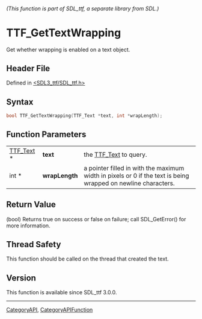 ###### (This function is part of SDL_ttf, a separate library from SDL.)
# TTF_GetTextWrapping

Get whether wrapping is enabled on a text object.

## Header File

Defined in [<SDL3_ttf/SDL_ttf.h>](https://github.com/libsdl-org/SDL_ttf/blob/main/include/SDL3_ttf/SDL_ttf.h)

## Syntax

```c
bool TTF_GetTextWrapping(TTF_Text *text, int *wrapLength);
```

## Function Parameters

|                        |                |                                                                                                               |
| ---------------------- | -------------- | ------------------------------------------------------------------------------------------------------------- |
| [TTF_Text](TTF_Text) * | **text**       | the [TTF_Text](TTF_Text) to query.                                                                            |
| int *                  | **wrapLength** | a pointer filled in with the maximum width in pixels or 0 if the text is being wrapped on newline characters. |

## Return Value

(bool) Returns true on success or false on failure; call SDL_GetError() for
more information.

## Thread Safety

This function should be called on the thread that created the text.

## Version

This function is available since SDL_ttf 3.0.0.

----
[CategoryAPI](CategoryAPI), [CategoryAPIFunction](CategoryAPIFunction)

